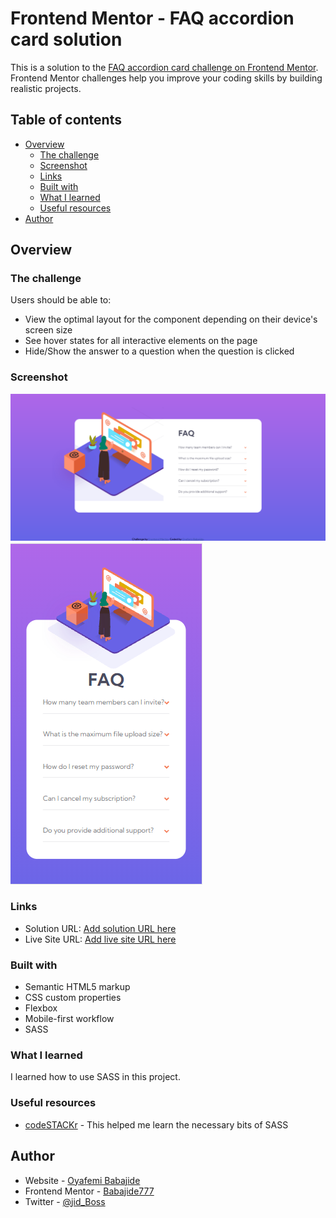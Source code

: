 # Frontend Mentor - FAQ accordion card solution

This is a solution to the [FAQ accordion card challenge on Frontend Mentor](https://www.frontendmentor.io/challenges/faq-accordion-card-XlyjD0Oam). Frontend Mentor challenges help you improve your coding skills by building realistic projects.

## Table of contents

- [Overview](#overview)
  - [The challenge](#the-challenge)
  - [Screenshot](#screenshot)
  - [Links](#links)
  - [Built with](#built-with)
  - [What I learned](#what-i-learned)
  - [Useful resources](#useful-resources)
- [Author](#author)

## Overview

### The challenge

Users should be able to:

- View the optimal layout for the component depending on their device's screen size
- See hover states for all interactive elements on the page
- Hide/Show the answer to a question when the question is clicked

### Screenshot

![Web version](./images/web.PNG)
![Mobile version](./images/mobile.PNG)

### Links

- Solution URL: [Add solution URL here](https://github.com/Babajide777/faq-accordion-card)
- Live Site URL: [Add live site URL here](https://babajide-faq-accordion-card.netlify.app/)

### Built with

- Semantic HTML5 markup
- CSS custom properties
- Flexbox
- Mobile-first workflow
- SASS

### What I learned

I learned how to use SASS in this project.

### Useful resources

- [codeSTACKr](https://www.youtube.com/watch?v=_a5j7KoflTs&t=45s) - This helped me learn the necessary bits of SASS

## Author

- Website - [Oyafemi Babajide](https://babajide-portfolio.netlify.app/)
- Frontend Mentor - [Babajide777](https://www.frontendmentor.io/profile/Babajide777)
- Twitter - [@jid_Boss](https://www.twitter.com/jid_Boss)
